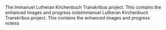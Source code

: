 The Immanuel Lutheran Kirchenbuch Transkribus project. This contains
the enhanced images and progress noteImmanuel Lutheran Kirchenbuch Transkribus project. This contains
the enhanced images and progress notess

